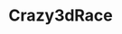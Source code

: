 # Crazy3dRace

<img scr= http://github.com/McElectrik/Crazy3dRace/tree/master/ScreenShots/1.png>





































